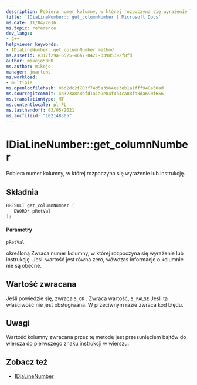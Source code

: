 ```yaml
---
description: Pobiera numer kolumny, w której rozpoczyna się wyrażenie lub instrukcję.
title: 'IDiaLineNumber:: get_columnNumber | Microsoft Docs'
ms.date: 11/04/2016
ms.topic: reference
dev_langs:
- C++
helpviewer_keywords:
- IDiaLineNumber::get_columnNumber method
ms.assetid: e317f29a-6525-46a7-8421-33985392f8fd
author: mikejo5000
ms.author: mikejo
manager: jmartens
ms.workload:
- multiple
ms.openlocfilehash: 06d2dc2f703f74d5a3964ee3eb1a1fff948a50ad
ms.sourcegitcommit: 4b323a8a8bfd1a1a9e84f4b4ca88fa8da690f656
ms.translationtype: MT
ms.contentlocale: pl-PL
ms.lasthandoff: 03/05/2021
ms.locfileid: "102148305"
---
```

# <a name="idialinenumberget_columnnumber"></a>IDiaLineNumber::get_columnNumber
Pobiera numer kolumny, w której rozpoczyna się wyrażenie lub instrukcję.

## <a name="syntax"></a>Składnia

```cpp
HRESULT get_columnNumber ( 
   DWORD* pRetVal
);
```

#### <a name="parameters"></a>Parametry
 `pRetVal`

określoną Zwraca numer kolumny, w której rozpoczyna się wyrażenie lub instrukcję. Jeśli wartość jest równa zero, wówczas informacje o kolumnie nie są obecne.

## <a name="return-value"></a>Wartość zwracana
 Jeśli powiedzie się, zwraca `S_OK` . Zwraca wartość, `S_FALSE` Jeśli ta właściwość nie jest obsługiwana. W przeciwnym razie zwraca kod błędu.

## <a name="remarks"></a>Uwagi
 Wartość kolumny zwracana przez tę metodę jest przesunięciem bajtów do wiersza do pierwszego znaku instrukcji w wierszu.

## <a name="see-also"></a>Zobacz też
- [IDiaLineNumber](../../debugger/debug-interface-access/idialinenumber.md)
